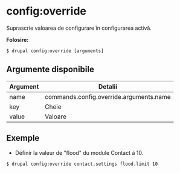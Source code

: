 # config:override
Suprascrie valoarea de configurare în configurarea activă.

**Folosire:**
```
$ drupal config:override [arguments]
```

## Argumente disponibile
Argument | Detalii
---------|-------------
name | commands.config.override.arguments.name
key | Cheie
value | Valoare

## Exemple
* Définir la valeur de "flood" du module Contact à 10.
```
$ drupal config:override contact.settings flood.limit 10
```
